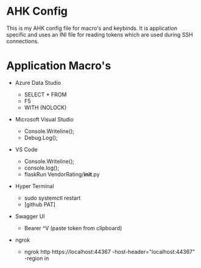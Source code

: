 # AHK Config
This is my AHK config file for macro's and keybinds. It is application specific and uses an INI file for reading tokens which are used during SSH connections.

# Application Macro's
- Azure Data Studio
  - SELECT * FROM
  - F5
  - WITH (NOLOCK)

- Microsoft Visual Studio
  - Console.Writeline();
  - Debug.Log();

- VS Code
  - Console.Writeline();
  - console.log();
  - flaskRun VendorRating/__init__.py
 
- Hyper Terminal
  - sudo systemctl restart
  - [github PAT]
 
- Swagger UI
  - Bearer ^V  (paste token from clipboard)
 
- ngrok
  - ngrok http https://localhost:44367 -host-header="localhost:44367" -region in
